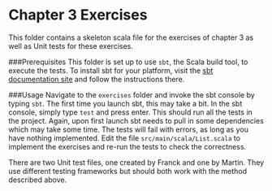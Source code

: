 # Chapter 3 Exercises
This folder contains a skeleton scala file for the exercises of chapter 3
as well as Unit tests for these exercises.

###Prerequisites
This folder is set up to use `sbt`, the Scala build tool, to execute the tests.
To install sbt for your platform, visit the [sbt documentation site](http://www.scala-sbt.org/release/tutorial/Setup.html)
and follow the instructions there.

###Usage
Navigate to the `exercises` folder and invoke the sbt console by typing `sbt`.
The first time you launch sbt, this may take a bit.
In the sbt console, simply type `test` and press enter.
This should run all the tests in the project.
Again, upon first launch sbt needs to pull in some dependencies which may take some time.
The tests will fail with errors, as long as you have nothing implemented.
Edit the file `src/main/scala/List.scala` to implement the exercises and re-run the
tests to check the correctness.


There are two Unit test files, one created by Franck and one by Martin.
They use different testing frameworks but should both work with the method described above.

